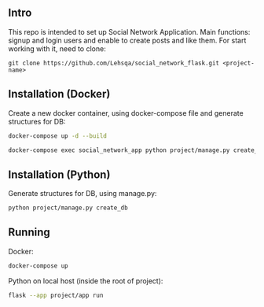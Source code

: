 ## Intro

This repo is intended to set up Social Network Application. Main functions: signup and login users and enable to create 
posts and like them. For start working with it, need to clone:

```
git clone https://github.com/Lehsqa/social_network_flask.git <project-name>
```

## Installation (Docker)

Create a new docker container, using docker-compose file and generate structures for DB:

```sh
docker-compose up -d --build

docker-compose exec social_network_app python project/manage.py create_db
```

## Installation (Python)

Generate structures for DB, using manage.py:

```sh
python project/manage.py create_db
```

## Running

Docker:

```sh
docker-compose up
```

Python on local host (inside the root of project):

```sh
flask --app project/app run
```
